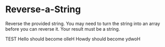 # Reverse-a-String
Reverse the provided string.  You may need to turn the string into an array before you can reverse it.  Your result must be a string.

TEST
Hello should become olleH
Howdy should become ydwoH
